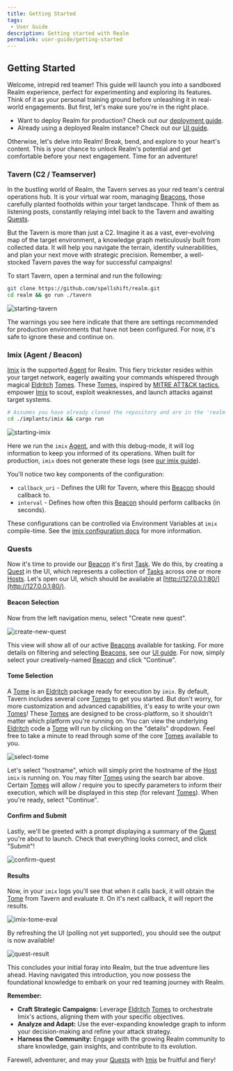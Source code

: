 ```yaml
---
title: Getting Started
tags:
 - User Guide
description: Getting started with Realm
permalink: user-guide/getting-started
---
```


## Getting Started

Welcome, intrepid red teamer! This guide will launch you into a sandboxed Realm experience, perfect for experimenting and exploring its features. Think of it as your personal training ground before unleashing it in real-world engagements. But first, let's make sure you're in the right place.

* Want to deploy Realm for production? Check out our [deployment guide](/admin-guide/tavern#deployment).
* Already using a deployed Realm instance? Check out our [UI guide](/user-guide/ui).

Otherwise, let's delve into Realm! Break, bend, and explore to your heart's content. This is your chance to unlock Realm's potential and get comfortable before your next engagement. Time for an adventure!

### Tavern (C2 / Teamserver)

In the bustling world of Realm, the Tavern serves as your red team's central operations hub. It is your virtual war room, managing [Beacons](/user-guide/terminology#beacon), those carefully planted footholds within your target landscape. Think of them as listening posts, constantly relaying intel back to the Tavern and awaiting [Quests](/user-guide/terminology#quest).

But the Tavern is more than just a C2. Imagine it as a vast, ever-evolving map of the target environment, a knowledge graph meticulously built from collected data. It will help you navigate the terrain, identify vulnerabilities, and plan your next move with strategic precision. Remember, a well-stocked Tavern paves the way for successful campaigns!

To start Tavern, open a terminal and run the following:

```bash
git clone https://github.com/spellshift/realm.git
cd realm && go run ./tavern
```

![starting-tavern](/assets/img/user-guide/getting-started/starting-tavern.png)

The warnings you see here indicate that there are settings recommended for production environments that have not been configured. For now, it's safe to ignore these and continue on.

### Imix (Agent / Beacon)

[Imix](/user-guide/imix) is the supported [Agent](/user-guide/terminology#agent) for Realm. This fiery trickster resides within your target network, eagerly awaiting your commands whispered through magical [Eldritch](/user-guide/terminology#eldritch) [Tomes](/user-guide/terminology#tome). These [Tomes](/user-guide/terminology#tome), inspired by [MITRE ATT&CK tactics](https://attack.mitre.org/matrices/enterprise/), empower [Imix](/user-guide/imix) to scout, exploit weaknesses, and launch attacks against target systems.

```bash
# Assumes you have already cloned the repository and are in the 'realm' directory
cd ./implants/imix && cargo run
```

![starting-imix](/assets/img/user-guide/getting-started/starting-imix.png)

Here we run the `imix` [Agent](/user-guide/terminology#agent), and with this debug-mode, it will log information to keep you informed of its operations. When built for production, `imix` does not generate these logs (see [our imix guide](/user-guide/imix)).

You'll notice two key components of the configuration:

* `callback_uri` - Defines the URI for Tavern, where this [Beacon](/user-guide/terminology#beacon) should callback to.
* `interval` - Defines how often this [Beacon](/user-guide/terminology#beacon) should perform callbacks (in seconds).

These configurations can be controlled via Environment Variables at `imix` compile-time. See the [imix configuration docs](/user-guide/imix#configuration) for more information.

### Quests

Now it's time to provide our [Beacon](/user-guide/terminology#beacon) it's first [Task](/user-guide/terminology#task). We do this, by creating a [Quest](/user-guide/terminology#quest) in the UI, which represents a collection of [Tasks](/user-guide/terminology#task) across one or more [Hosts](/user-guide/terminology#host). Let's open our UI, which should be available at [http://127.0.0.1:80/](http://127.0.0.1:80/).

#### Beacon Selection

Now from the left navigation menu, select "Create new quest".

![create-new-quest](/assets/img/user-guide/getting-started/create-new-quest.png)

This view will show all of our active [Beacons](/user-guide/terminology#beacon) available for tasking. For more details on filtering and selecting [Beacons](/user-guide/terminology#beacon), see our [UI guide](/user-guide/ui). For now, simply select your creatively-named [Beacon](/user-guide/terminology#beacon) and click "Continue".

#### Tome Selection

A [Tome](/user-guide/terminology#tome) is an [Eldritch](/user-guide/terminology#eldritch) package ready for execution by `imix`. By default, Tavern includes several core [Tomes](/user-guide/terminology#tome) to get you started. But don't worry, for more customization and advanced capabilities, it's easy to write your own [Tomes](/user-guide/terminology#tome)! These [Tomes](/user-guide/terminology#tome) are designed to be cross-platform, so it shouldn't matter which platform you're running on. You can view the underlying [Eldritch](/user-guide/terminology#eldritch) code a [Tome](/user-guide/terminology#tome) will run by clicking on the "details" dropdown. Feel free to take a minute to read through some of the core [Tomes](/user-guide/terminology#tome) available to you.

![select-tome](/assets/img/user-guide/getting-started/select-tome.png)

Let's select "hostname", which will simply print the hostname of the [Host](/user-guide/terminology#host) `imix` is running on. You may filter [Tomes](/user-guide/terminology#tome) using the search bar above. Certain [Tomes](/user-guide/terminology#tome) will allow / require you to specify parameters to inform their execution, which will be displayed in this step (for relevant [Tomes](/user-guide/terminology#tome)). When you're ready, select "Continue".

#### Confirm and Submit

Lastly, we'll be greeted with a prompt displaying a summary of the [Quest](/user-guide/terminology#quest) you're about to launch. Check that everything looks correct, and click "Submit"!

![confirm-quest](/assets/img/user-guide/getting-started/confirm-quest.png)

#### Results

Now, in your `imix` logs you'll see that when it calls back, it will obtain the [Tome](/user-guide/terminology#tome) from Tavern and evaluate it. On it's next callback, it will report the results.

![imix-tome-eval](/assets/img/user-guide/getting-started/imix-tome-eval.png)

By refreshing the UI (polling not yet supported), you should see the output is now available!

![quest-result](/assets/img/user-guide/getting-started/quest-result.png)

This concludes your initial foray into Realm, but the true adventure lies ahead. Having navigated this introduction, you now possess the foundational knowledge to embark on your red teaming journey with Realm.

**Remember:**

* **Craft Strategic Campaigns:** Leverage [Eldritch](/user-guide/terminology#eldritch) [Tomes](/user-guide/terminology#tome) to orchestrate Imix's actions, aligning them with your specific objectives.
* **Analyze and Adapt:** Use the ever-expanding knowledge graph to inform your decision-making and refine your attack strategy.
* **Harness the Community:** Engage with the growing Realm community to share knowledge, gain insights, and contribute to its evolution.

Farewell, adventurer, and may your [Quests](/user-guide/terminology#quest) with [Imix](/user-guide/imix) be fruitful and fiery!
